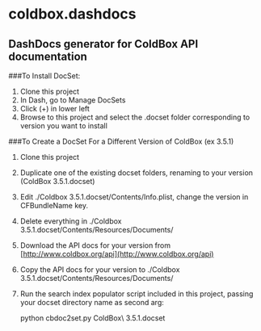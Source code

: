 coldbox.dashdocs
================

DashDocs generator for ColdBox API documentation
----------------

###To Install DocSet:

1. Clone this project
2. In Dash, go to Manage DocSets
3. Click (+) in lower left
4. Browse to this project and select the .docset folder corresponding to version you want to install

###To Create a DocSet For a Different Version of ColdBox (ex 3.5.1)

1. Clone this project
2. Duplicate one of the existing docset folders, renaming to your version (ColdBox 3.5.1.docset)
3. Edit ./Coldbox 3.5.1.docset/Contents/Info.plist, change the version in CFBundleName key.
4. Delete everything in ./Coldbox 3.5.1.docset/Contents/Resources/Documents/
5. Download the API docs for your version from [http://www.coldbox.org/api](http://www.coldbox.org/api)
6. Copy the API docs for your version to ./Coldbox 3.5.1.docset/Contents/Resources/Documents/
7. Run the search index populator script included in this project, passing your docset directory name as second arg: 

	python cbdoc2set.py ColdBox\ 3.5.1.docset


